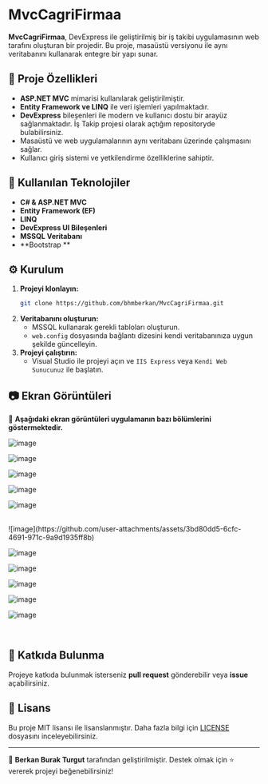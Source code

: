 # MvcCagriFirmaa

**MvcCagriFirmaa**, DevExpress ile geliştirilmiş bir iş takibi uygulamasının web tarafını oluşturan bir projedir. Bu proje, masaüstü versiyonu ile aynı veritabanını kullanarak entegre bir yapı sunar.

## 📌 Proje Özellikleri

- **ASP.NET MVC** mimarisi kullanılarak geliştirilmiştir.
- **Entity Framework ve LINQ** ile veri işlemleri yapılmaktadır.
- **DevExpress** bileşenleri ile modern ve kullanıcı dostu bir arayüz sağlanmaktadır. İş Takip projesi olarak açtığım repositoryde bulabilirsiniz.
- Masaüstü ve web uygulamalarının aynı veritabanı üzerinde çalışmasını sağlar.
- Kullanıcı giriş sistemi ve yetkilendirme özelliklerine sahiptir.

## 🚀 Kullanılan Teknolojiler

- **C# & ASP.NET MVC**
- **Entity Framework (EF)**
- **LINQ**
- **DevExpress UI Bileşenleri**
- **MSSQL Veritabanı**
- **Bootstrap **

## ⚙️ Kurulum

1. **Projeyi klonlayın:**
   ```sh
   git clone https://github.com/bhmberkan/MvcCagriFirmaa.git
   ```
2. **Veritabanını oluşturun:**
   - MSSQL kullanarak gerekli tabloları oluşturun.
   - `web.config` dosyasında bağlantı dizesini kendi veritabanınıza uygun şekilde güncelleyin.
3. **Projeyi çalıştırın:**
   - Visual Studio ile projeyi açın ve `IIS Express` veya `Kendi Web Sunucunuz` ile başlatın.

## 📷 Ekran Görüntüleri

📌 **Aşağıdaki ekran görüntüleri uygulamanın bazı bölümlerini göstermektedir.**

![image](https://github.com/user-attachments/assets/4f4787f4-70f2-4fae-8bee-d8fdff458c0f)
<br>

![image](https://github.com/user-attachments/assets/eec1753f-aa29-4702-8fa3-ee7331ff49a8)
<br>

![image](https://github.com/user-attachments/assets/eb5ddba1-beab-4c98-9749-ad5b1f1f66fe)
<br>

![image](https://github.com/user-attachments/assets/f5bbbecb-8364-43c2-a5e7-86f0e556f56e)
<br>

![image](https://github.com/user-attachments/assets/f80c3a27-d668-4b67-8317-887f8c86cba1)

<br>
![image](https://github.com/user-attachments/assets/3bd80dd5-6cfc-4691-971c-9a9d1935ff8b)
<br>

![image](https://github.com/user-attachments/assets/8726aacb-d88c-4583-9d0b-fca54204c8ab)
<br>

![image](https://github.com/user-attachments/assets/3a24a795-35c4-4076-b6c0-0a4dd661600e)
<br>

![image](https://github.com/user-attachments/assets/4ef5eb19-16b4-4916-8078-3277705f6018)
<br>

![image](https://github.com/user-attachments/assets/03633e6f-582e-4b5d-b0f0-0a711eecdf5b)
<br>

![image](https://github.com/user-attachments/assets/92ce87f4-443b-482c-ba38-2e1185c1cca7)

<br>



## 🤝 Katkıda Bulunma

Projeye katkıda bulunmak isterseniz **pull request** gönderebilir veya **issue** açabilirsiniz.

## 📜 Lisans

Bu proje MIT lisansı ile lisanslanmıştır. Daha fazla bilgi için [LICENSE](LICENSE) dosyasını inceleyebilirsiniz.

---
📌 **Berkan Burak Turgut** tarafından geliştirilmiştir. Destek olmak için ⭐ vererek projeyi beğenebilirsiniz!


